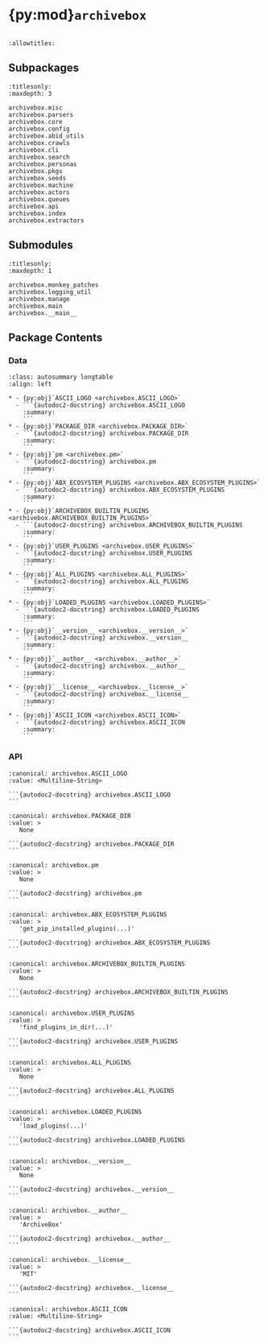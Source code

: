 # {py:mod}`archivebox`

```{py:module} archivebox
```

```{autodoc2-docstring} archivebox
:allowtitles:
```

## Subpackages

```{toctree}
:titlesonly:
:maxdepth: 3

archivebox.misc
archivebox.parsers
archivebox.core
archivebox.config
archivebox.abid_utils
archivebox.crawls
archivebox.cli
archivebox.search
archivebox.personas
archivebox.pkgs
archivebox.seeds
archivebox.machine
archivebox.actors
archivebox.queues
archivebox.api
archivebox.index
archivebox.extractors
```

## Submodules

```{toctree}
:titlesonly:
:maxdepth: 1

archivebox.monkey_patches
archivebox.logging_util
archivebox.manage
archivebox.main
archivebox.__main__
```

## Package Contents

### Data

````{list-table}
:class: autosummary longtable
:align: left

* - {py:obj}`ASCII_LOGO <archivebox.ASCII_LOGO>`
  - ```{autodoc2-docstring} archivebox.ASCII_LOGO
    :summary:
    ```
* - {py:obj}`PACKAGE_DIR <archivebox.PACKAGE_DIR>`
  - ```{autodoc2-docstring} archivebox.PACKAGE_DIR
    :summary:
    ```
* - {py:obj}`pm <archivebox.pm>`
  - ```{autodoc2-docstring} archivebox.pm
    :summary:
    ```
* - {py:obj}`ABX_ECOSYSTEM_PLUGINS <archivebox.ABX_ECOSYSTEM_PLUGINS>`
  - ```{autodoc2-docstring} archivebox.ABX_ECOSYSTEM_PLUGINS
    :summary:
    ```
* - {py:obj}`ARCHIVEBOX_BUILTIN_PLUGINS <archivebox.ARCHIVEBOX_BUILTIN_PLUGINS>`
  - ```{autodoc2-docstring} archivebox.ARCHIVEBOX_BUILTIN_PLUGINS
    :summary:
    ```
* - {py:obj}`USER_PLUGINS <archivebox.USER_PLUGINS>`
  - ```{autodoc2-docstring} archivebox.USER_PLUGINS
    :summary:
    ```
* - {py:obj}`ALL_PLUGINS <archivebox.ALL_PLUGINS>`
  - ```{autodoc2-docstring} archivebox.ALL_PLUGINS
    :summary:
    ```
* - {py:obj}`LOADED_PLUGINS <archivebox.LOADED_PLUGINS>`
  - ```{autodoc2-docstring} archivebox.LOADED_PLUGINS
    :summary:
    ```
* - {py:obj}`__version__ <archivebox.__version__>`
  - ```{autodoc2-docstring} archivebox.__version__
    :summary:
    ```
* - {py:obj}`__author__ <archivebox.__author__>`
  - ```{autodoc2-docstring} archivebox.__author__
    :summary:
    ```
* - {py:obj}`__license__ <archivebox.__license__>`
  - ```{autodoc2-docstring} archivebox.__license__
    :summary:
    ```
* - {py:obj}`ASCII_ICON <archivebox.ASCII_ICON>`
  - ```{autodoc2-docstring} archivebox.ASCII_ICON
    :summary:
    ```
````

### API

````{py:data} ASCII_LOGO
:canonical: archivebox.ASCII_LOGO
:value: <Multiline-String>

```{autodoc2-docstring} archivebox.ASCII_LOGO
```

````

````{py:data} PACKAGE_DIR
:canonical: archivebox.PACKAGE_DIR
:value: >
   None

```{autodoc2-docstring} archivebox.PACKAGE_DIR
```

````

````{py:data} pm
:canonical: archivebox.pm
:value: >
   None

```{autodoc2-docstring} archivebox.pm
```

````

````{py:data} ABX_ECOSYSTEM_PLUGINS
:canonical: archivebox.ABX_ECOSYSTEM_PLUGINS
:value: >
   'get_pip_installed_plugins(...)'

```{autodoc2-docstring} archivebox.ABX_ECOSYSTEM_PLUGINS
```

````

````{py:data} ARCHIVEBOX_BUILTIN_PLUGINS
:canonical: archivebox.ARCHIVEBOX_BUILTIN_PLUGINS
:value: >
   None

```{autodoc2-docstring} archivebox.ARCHIVEBOX_BUILTIN_PLUGINS
```

````

````{py:data} USER_PLUGINS
:canonical: archivebox.USER_PLUGINS
:value: >
   'find_plugins_in_dir(...)'

```{autodoc2-docstring} archivebox.USER_PLUGINS
```

````

````{py:data} ALL_PLUGINS
:canonical: archivebox.ALL_PLUGINS
:value: >
   None

```{autodoc2-docstring} archivebox.ALL_PLUGINS
```

````

````{py:data} LOADED_PLUGINS
:canonical: archivebox.LOADED_PLUGINS
:value: >
   'load_plugins(...)'

```{autodoc2-docstring} archivebox.LOADED_PLUGINS
```

````

````{py:data} __version__
:canonical: archivebox.__version__
:value: >
   None

```{autodoc2-docstring} archivebox.__version__
```

````

````{py:data} __author__
:canonical: archivebox.__author__
:value: >
   'ArchiveBox'

```{autodoc2-docstring} archivebox.__author__
```

````

````{py:data} __license__
:canonical: archivebox.__license__
:value: >
   'MIT'

```{autodoc2-docstring} archivebox.__license__
```

````

````{py:data} ASCII_ICON
:canonical: archivebox.ASCII_ICON
:value: <Multiline-String>

```{autodoc2-docstring} archivebox.ASCII_ICON
```

````
